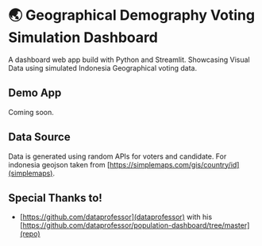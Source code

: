 # 🌏 Geographical Demography Voting Simulation Dashboard

A dashboard web app build with Python and Streamlit. Showcasing Visual Data using simulated Indonesia Geographical voting data.

## Demo App

Coming soon.

## Data Source

Data is generated using random APIs for voters and candidate. For indonesia geojson taken from [https://simplemaps.com/gis/country/id](simplemaps).

## Special Thanks to!

- [https://github.com/dataprofessor](dataprofessor) with his [https://github.com/dataprofessor/population-dashboard/tree/master](repo) 